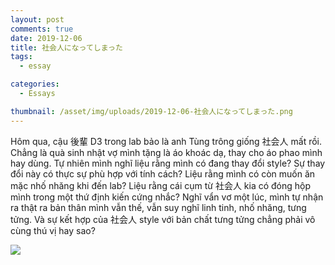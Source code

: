 ```yaml
---
layout: post
comments: true
date: 2019-12-06
title: 社会人になってしまった
tags:
  - essay

categories:
  - Essays

thumbnail: /asset/img/uploads/2019-12-06-社会人になってしまった.png
---
```


Hôm qua, cậu 後輩 D3 trong lab bảo là anh Tùng trông giống 社会人 mất rồi. Chẳng là quà sinh nhật vợ mình tặng là áo khoác dạ, thay cho áo phao mình hay dùng. Tự nhiên mình nghĩ liệu rằng mình có đang thay đổi style? Sự thay đổi này có thực sự phù hợp với tính cách? Liệu rằng mình có còn muốn ăn mặc nhố nhăng khi đến lab? Liệu rằng cái cụm từ 社会人 kia có đóng hộp mình trong một thứ định kiến cứng nhắc? Nghĩ vẩn vơ một lúc, mình tự nhận ra thật ra bản thân mình vẫn thế, vẫn suy nghĩ linh tinh, nhố nhăng, tưng tửng. Và sự kết hợp của 社会人 style với bản chất tưng tửng chẳng phải vô cùng thú vị hay sao?


![](https://s3.us-west-2.amazonaws.com/secure.notion-static.com/022f958e-b126-4711-abca-cac7329cbf5a/DALLE_2022-09-16_20.37.10_-_silhouette_of_a_walking_salary_man_crossing_a_zebra_crossing_realistic_natural_light_DSLR_photo.png?X-Amz-Algorithm=AWS4-HMAC-SHA256&X-Amz-Content-Sha256=UNSIGNED-PAYLOAD&X-Amz-Credential=AKIAT73L2G45EIPT3X45%2F20230313%2Fus-west-2%2Fs3%2Faws4_request&X-Amz-Date=20230313T045344Z&X-Amz-Expires=3600&X-Amz-Signature=e2ecb04d3aa2e12f104f671e83a3fad5c286eca279ba046ffada0b45b97923bd&X-Amz-SignedHeaders=host&x-id=GetObject)


